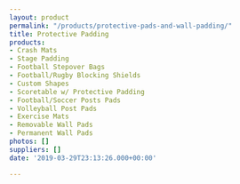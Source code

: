 ```yaml
---
layout: product
permalink: "/products/protective-pads-and-wall-padding/"
title: Protective Padding
products:
- Crash Mats
- Stage Padding
- Football Stepover Bags
- Football/Rugby Blocking Shields
- Custom Shapes
- Scoretable w/ Protective Padding
- Football/Soccer Posts Pads
- Volleyball Post Pads
- Exercise Mats
- Removable Wall Pads
- Permanent Wall Pads
photos: []
suppliers: []
date: '2019-03-29T23:13:26.000+00:00'

---
```

